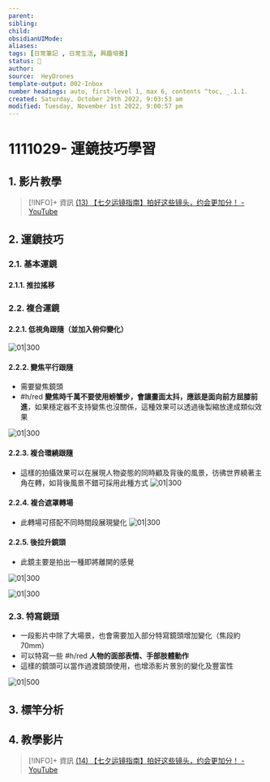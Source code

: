 ```yaml
---
parent: 
sibling: 
child: 
obsidianUIMode: 
aliases: 
tags: [日常筆記 , 日常生活, 興趣培養]
status: 🌱
author: 
source:  HeyDrones
template-output: 002-Inbox
number headings: auto, first-level 1, max 6, contents ^toc, _.1.1.
created: Saturday, October 29th 2022, 9:03:53 am
modified: Tuesday, November 1st 2022, 9:00:57 pm
---
```

# 1111029- 運鏡技巧學習

## 1. 影片教學

> [!INFO]+ 資訊
> [(13) 【七夕运镜指南】拍好这些镜头，约会更加分！ - YouTube](https://www.youtube.com/watch?v=Ru9gx3Ubhq8)

## 2. 運鏡技巧
### 2.1. 基本運鏡
#### 2.1.1. 推拉搖移

### 2.2. 複合運鏡
#### 2.2.1. 低視角跟隨（並加入俯仰變化）

![01|300](https://raw.githubusercontent.com/hoonsor/upgit-Obsidian/main/2022/10/29/upgit_20221029_1667011378.gif)

#### 2.2.2. 變焦平行跟隨

- 需要變焦鏡頭
- #h/red **變焦時千萬不要使用螃蟹步，會讓畫面太抖，應該是面向前方屈膝前進**，如果穩定器不支持變焦也沒關係，這種效果可以透過後製縮放達成類似效果

![01|300](https://raw.githubusercontent.com/hoonsor/upgit-Obsidian/main/2022/10/29/upgit_20221029_1667011932.gif)

#### 2.2.3. 複合環繞跟隨
- 這樣的拍攝效果可以在展現人物姿態的同時顧及背後的風景，彷彿世界繞著主角在轉，如背後風景不錯可採用此種方式
![01|300](https://raw.githubusercontent.com/hoonsor/upgit-Obsidian/main/2022/10/29/upgit_20221029_1667012231.gif)

#### 2.2.4. 複合遮罩轉場
- 此轉場可搭配不同時間段展現變化
![01|300](https://raw.githubusercontent.com/hoonsor/upgit-Obsidian/main/2022/10/29/upgit_20221029_1667012476.gif)

#### 2.2.5. 後拉升鏡頭
- 此鏡主要是拍出一種即將離開的感覺

![01|300](https://raw.githubusercontent.com/hoonsor/upgit-Obsidian/main/2022/10/29/upgit_20221029_1667013823.gif)

![01|300](https://raw.githubusercontent.com/hoonsor/upgit-Obsidian/main/2022/10/29/upgit_20221029_1667013723.gif)


### 2.3. 特寫鏡頭
- 一段影片中除了大場景，也會需要加入部分特寫鏡頭增加變化（焦段約 70mm）
- 可以特寫一些 #h/red **人物的面部表情、手部肢體動作**
- 這樣的鏡頭可以當作過渡鏡頭使用，也增添影片景別的變化及豐富性

![01|500](https://raw.githubusercontent.com/hoonsor/upgit-Obsidian/main/2022/10/29/upgit_20221029_1667013575.gif)

## 3. 標竿分析




## 4. 教學影片

> [!INFO]+ 資訊
> [(14) 【七夕运镜指南】拍好这些镜头，约会更加分！ - YouTube](https://www.youtube.com/watch?v=Ru9gx3Ubhq8)